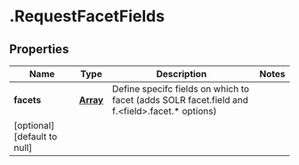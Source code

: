 # .RequestFacetFields

## Properties
Name | Type | Description | Notes
------------ | ------------- | ------------- | -------------
**facets** | [**Array<RequestFacetField>**](RequestFacetField.md) | Define specifc fields on which to facet (adds SOLR facet.field and f.&lt;field&gt;.facet.* options)
 | [optional] [default to null]


